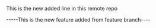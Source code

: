 This is the new added line 
in this remote repo

-----This is the new feature added from feature branch----
